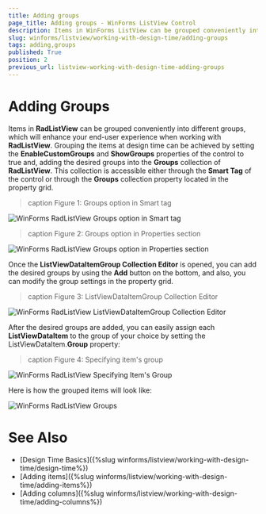 ```yaml
---
title: Adding groups
page_title: Adding groups - WinForms ListView Control
description: Items in WinForms ListView can be grouped conveniently into different groups.
slug: winforms/listview/working-with-design-time/adding-groups
tags: adding,groups
published: True
position: 2
previous_url: listview-working-with-design-time-adding-groups
---
```


# Adding Groups
 
Items in **RadListView** can be grouped conveniently into different groups, which will enhance your end-user experience when working with **RadListView**. Grouping the items at design time can be achieved by setting the __EnableCustomGroups__ and __ShowGroups__ properties of the control to true and, adding the desired groups into the __Groups__ collection of **RadListView**. This collection is accessible either through the __Smart Tag__ of the control or through the __Groups__ collection property located in the property grid.

>caption Figure 1: Groups option in Smart tag

![WinForms RadListView Groups option in Smart tag](images/listview-working-with-design-time-adding-groups001.png)

>caption Figure 2: Groups option in Properties section

![WinForms RadListView Groups option in Properties section](images/listview-working-with-design-time-adding-groups002.png)

Once the __ListViewDataItemGroup Collection Editor__ is opened, you can add the desired groups by using the __Add__ button on the bottom, and also, you can modify the group settings in the property grid.

>caption Figure 3: ListViewDataItemGroup Collection Editor

![WinForms RadListView ListViewDataItemGroup Collection Editor](images/listview-working-with-design-time-adding-groups003.png)

After the desired groups are added, you can easily assign each __ListViewDataItem__ to the group of your choice by setting the ListViewDataItem.__Group__ property:

>caption Figure 4: Specifying item's group

![WinForms RadListView Specifying Item's Group](images/listview-working-with-design-time-adding-groups004.png)

Here is how the grouped items will look like:

![WinForms RadListView Groups](images/listview-working-with-design-time-adding-groups005.png)

# See Also

* [Design Time Basics]({%slug winforms/listview/working-with-design-time/design-time%})	 
* [Adding items]({%slug winforms/listview/working-with-design-time/adding-items%})	
* [Adding columns]({%slug winforms/listview/working-with-design-time/adding-columns%})	
